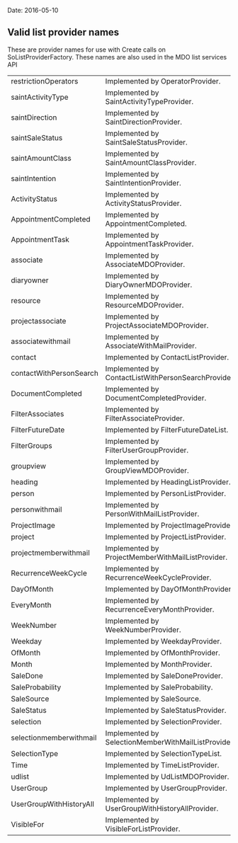 Date: 2016-05-10

Valid list provider names
-------------------------

These are provider names for use with Create calls on SoListProviderFactory. These names are also used in the MDO list services API

|                         |                                                     |
|-------------------------|-----------------------------------------------------|
| restrictionOperators    | Implemented by OperatorProvider.                    |
| saintActivityType       | Implemented by SaintActivityTypeProvider.           |
| saintDirection          | Implemented by SaintDirectionProvider.              |
| saintSaleStatus         | Implemented by SaintSaleStatusProvider.             |
| saintAmountClass        | Implemented by SaintAmountClassProvider.            |
| saintIntention          | Implemented by SaintIntentionProvider.              |
| ActivityStatus          | Implemented by ActivityStatusProvider.              |
| AppointmentCompleted    | Implemented by AppointmentCompleted.                |
| AppointmentTask         | Implemented by AppointmentTaskProvider.             |
| associate               | Implemented by AssociateMDOProvider.                |
| diaryowner              | Implemented by DiaryOwnerMDOProvider.               |
| resource                | Implemented by ResourceMDOProvider.                 |
| projectassociate        | Implemented by ProjectAssociateMDOProvider.         |
| associatewithmail       | Implemented by AssociateWithMailProvider.           |
| contact                 | Implemented by ContactListProvider.                 |
| contactWithPersonSearch | Implemented by ContactListWithPersonSearchProvider. |
| DocumentCompleted       | Implemented by DocumentCompletedProvider.           |
| FilterAssociates        | Implemented by FilterAssociateProvider.             |
| FilterFutureDate        | Implemented by FilterFutureDateList.                |
| FilterGroups            | Implemented by FilterUserGroupProvider.             |
| groupview               | Implemented by GroupViewMDOProvider.                |
| heading                 | Implemented by HeadingListProvider.                 |
| person                  | Implemented by PersonListProvider.                  |
| personwithmail          | Implemented by PersonWithMailListProvider.          |
| ProjectImage            | Implemented by ProjectImageProvider.                |
| project                 | Implemented by ProjectListProvider.                 |
| projectmemberwithmail   | Implemented by ProjectMemberWithMailListProvider.   |
| RecurrenceWeekCycle     | Implemented by RecurrenceWeekCycleProvider.         |
| DayOfMonth              | Implemented by DayOfMonthProvider.                  |
| EveryMonth              | Implemented by RecurrenceEveryMonthProvider.        |
| WeekNumber              | Implemented by WeekNumberProvider.                  |
| Weekday                 | Implemented by WeekdayProvider.                     |
| OfMonth                 | Implemented by OfMonthProvider.                     |
| Month                   | Implemented by MonthProvider.                       |
| SaleDone                | Implemented by SaleDoneProvider.                    |
| SaleProbability         | Implemented by SaleProbability.                     |
| SaleSource              | Implemented by SaleSource.                          |
| SaleStatus              | Implemented by SaleStatusProvider.                  |
| selection               | Implemented by SelectionProvider.                   |
| selectionmemberwithmail | Implemented by SelectionMemberWithMailListProvider. |
| SelectionType           | Implemented by SelectionTypeList.                   |
| Time                    | Implemented by TimeListProvider.                    |
| udlist                  | Implemented by UdListMDOProvider.                   |
| UserGroup               | Implemented by UserGroupProvider.                   |
| UserGroupWithHistoryAll | Implemented by UserGroupWithHistoryAllProvider.     |
| VisibleFor              | Implemented by VisibleForListProvider.              |
